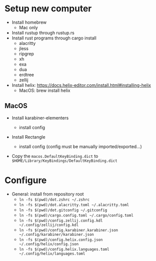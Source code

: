 # Setup new computer

- Install homebrew
  * Mac only
- Install rustup through rustup.rs
- Install rust programs through cargo install
  * alacritty
  * jless
  * ripgrep
  * xh
  * exa
  * dua
  * erdtree
  * zellij
- Install helix: https://docs.helix-editor.com/install.html#installing-helix
  * MacOS: brew install helix

## MacOS

- Install karabiner-elementers
  - install config
- Install Rectangle
  - install config
  (config must be manually imported/exported...)

- Copy the `macos.DefaultKeyBinding.dict` to `$HOME/Library/KeyBindings/DefaultKeyBinding.dict`

# Configure 

- General: install from repository root
  * `ln -fs $(pwd)/dot.zshrc ~/.zshrc`  
  * `ln -fs $(pwd)/dot.alacritty.toml ~/.alacritty.toml`  
  * `ln -fs $(pwd)/dot.gitconfig ~/.gitconfig`  
  * `ln -fs $(pwd)/cargo.config.toml ~/.cargo/config.toml`  
  * `ln -fs $(pwd)/config.zellij.config.kdl ~/.config/zellij/config.kdl`  
  * `ln -fs $(pwd)/config.karabiner.karabiner.json ~/.config/karabiner/karabiner.json`  
  * `ln -fs $(pwd)/config.helix.config.json ~/.config/helix/config.json`  
  * `ln -fs $(pwd)/config.helix.languages.toml ~/.config/helix/languages.toml`  
